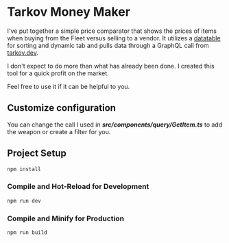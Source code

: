 # Tarkov Money Maker

I've put together a simple price comparator that shows the prices of items when buying from the Fleet versus selling to a vendor. 
It utilizes a [datatable](https://datatables.net/manual/vue) for sorting and dynamic tab and pulls data through a GraphQL call from [tarkov.dev](https://api.tarkov.dev/).

I don't expect to do more than what has already been done. I created this tool for a quick profit on the market.

Feel free to use it if it can be helpful to you.

## Customize configuration

You can change the call I used in ***src/components/query/GetItem.ts*** to add the weapon or create a filter for you.

## Project Setup

```sh
npm install
```

### Compile and Hot-Reload for Development

```sh
npm run dev
```

### Compile and Minify for Production

```sh
npm run build
```
